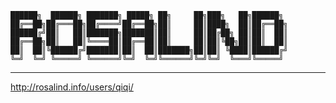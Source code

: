 ```
██████╗  ██████╗ ███████╗ █████╗ ██╗     ██╗███╗   ██╗██████╗ 
██╔══██╗██╔═══██╗██╔════╝██╔══██╗██║     ██║████╗  ██║██╔══██╗
██████╔╝██║   ██║███████╗███████║██║     ██║██╔██╗ ██║██║  ██║
██╔══██╗██║   ██║╚════██║██╔══██║██║     ██║██║╚██╗██║██║  ██║
██║  ██║╚██████╔╝███████║██║  ██║███████╗██║██║ ╚████║██████╔╝
╚═╝  ╚═╝ ╚═════╝ ╚══════╝╚═╝  ╚═╝╚══════╝╚═╝╚═╝  ╚═══╝╚═════╝ 
```                                                  
---
http://rosalind.info/users/qiqi/

